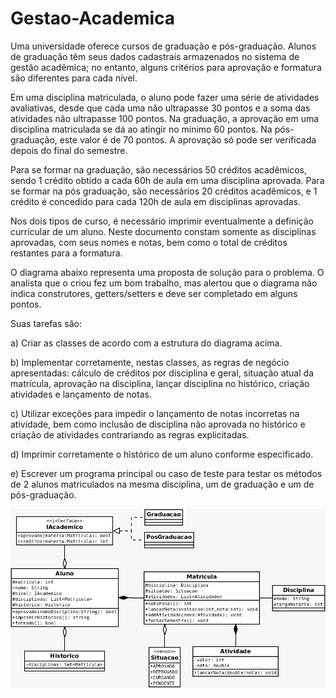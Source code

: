 # Gestao-Academica

Uma universidade oferece cursos de graduação e pós-graduação. Alunos de graduação têm seus dados cadastrais armazenados no sistema de gestão acadêmica; no entanto, alguns critérios para aprovação e formatura são diferentes para cada nível.

Em uma disciplina matriculada, o aluno pode fazer uma série de atividades avaliativas, desde que cada uma não ultrapasse 30 pontos e a soma das atividades não ultrapasse 100 pontos. Na graduação, a aprovação em uma disciplina matriculada se dá ao atingir no mínimo 60 pontos. Na pós-graduação, este valor é de 70 pontos. A aprovação só pode ser verificada depois do final do semestre. 

Para se formar na graduação, são necessários 50 créditos acadêmicos, sendo 1 crédito obtido a cada 60h de aula em uma disciplina aprovada. Para se formar na pós graduação, são necessários 20 créditos acadêmicos, e 1 crédito é concedido para cada 120h de aula em disciplinas aprovadas.

Nos dois tipos de curso, é necessário imprimir eventualmente a definição curricular de um aluno. Neste documento constam somente as disciplinas aprovadas, com seus nomes e notas, bem como o total de créditos restantes para a formatura.

O diagrama abaixo representa uma proposta de solução para o problema. O analista que o criou fez um bom trabalho, mas alertou que o diagrama não indica construtores, getters/setters e deve ser completado em alguns pontos.

Suas tarefas são:

a) Criar as classes de acordo com a estrutura do diagrama acima.

b) Implementar corretamente, nestas classes, as regras de negócio apresentadas: cálculo de créditos por disciplina e geral, situação atual da matrícula, aprovação na disciplina, lançar disciplina no histórico, criação atividades e lançamento de notas.

c) Utilizar exceções para impedir o lançamento de notas incorretas na atividade, bem como inclusão de disciplina não aprovada no histórico e criação de atividades contrariando as regras explicitadas.

d) Imprimir corretamente o histórico de um aluno conforme especificado.

e) Escrever um programa principal ou caso de teste para testar os métodos de 2 alunos matriculados na mesma disciplina, um de graduação e um de pós-graduação.

![enter image description here](UML/UML-gestAcad.jpeg)
